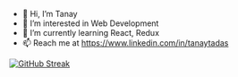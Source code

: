 - 👋 Hi, I’m Tanay
- 👀 I’m interested in Web Development
- 🌱 I’m currently learning React, Redux
- 📫 Reach me at https://www.linkedin.com/in/tanaytadas

[![GitHub Streak](https://streak-stats.demolab.com/?user=tanaytadas16)](https://git.io/streak-stats)

<!---
tanaytadas16/tanaytadas16 is a ✨ special ✨ repository because its `README.md` (this file) appears on your GitHub profile.
You can click the Preview link to take a look at your changes.
--->
